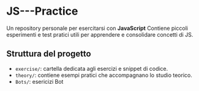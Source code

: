 # JS---Practice

Un repository personale per esercitarsi con **JavaScript**
Contiene piccoli esperimenti e test pratici utili per apprendere e consolidare concetti di JS.

##  Struttura del progetto

- `exercise/`: cartella dedicata agli esercizi e snippet di codice.
- `theory/`: contiene esempi pratici che accompagnano lo studio teorico.
- `Bots/`: esericizi Bot

